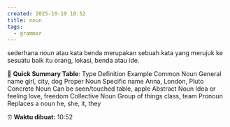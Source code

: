 ```yaml
---
created: 2025-10-19 10:52
title: noun
tags:
  - grammar
---
```

sederhana *noun* atau kata benda merupakan sebuah kata yang merujuk ke sesuatu baik itu orang, lokasi, benda atau ide.

🧠 **Quick Summary Table**:
Type	                 Definition	                   Example
Common Noun	 General name	            girl, city, dog
Proper Noun	     Specific name	            Anna, London, Pluto
Concrete Noun	 Can be seen/touched	table, apple
Abstract Noun	 Idea or feeling	            love, freedom
Collective Noun	 Group of things	            class, team
Pronoun	             Replaces a noun	        he, she, it, they



⏰ **Waktu dibuat:** 10:52